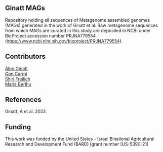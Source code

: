
## Ginatt MAGs 

Repository holding all sequences of Metagenome assembled genomes (MAGs) generated in the work of Ginatt et al. 
Raw metagenome sequences from which MAGs are curated in this study are deposited in NCBI under BioProject accession number PRJNA779554 
(https://www.ncbi.nlm.nih.gov/bioproject/PRJNA779554). 

## Contributors

[Alon Ginatt](https://www.freilich-lab.com/alon-ginat/) \
[Gon Carmi](https://www.freilich-lab.com/members) \
[Shiri Freilich](https://www.freilich-lab.com/) \
[Maria Berihu](https://www.freilich-lab.com/maria-detailes)

## References

Ginatt, A et al. 2023.

## Funding

This work was funded by the United States - Israel Binational Agricultural Research and Development Fund (BARD) [grant number [US-5390-21]
